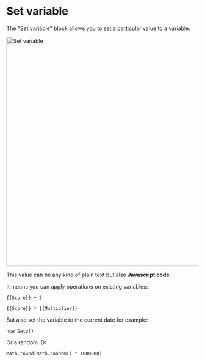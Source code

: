 # Set variable

The "Set variable" block allows you to set a particular value to a variable.

<img src="/img/blocks/set-variable.png" width="600" alt="Set variable"/>

This value can be any kind of plain text but also **Javascript code**.

It means you can apply operations on existing variables:

```
{{Score}} + 5
```

```
{{Score}} * {{Multiplier}}
```

But also set the variable to the current date for example:

```
new Date()
```

Or a random ID:

```
Math.round(Math.random() * 1000000)
```
